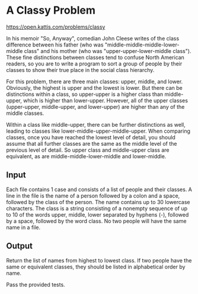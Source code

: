 # A Classy Problem

<https://open.kattis.com/problems/classy>

In his memoir "So, Anyway", comedian John Cleese writes of the class difference between his father (who was "middle-middle-middle-lower-middle class" and his mother (who was "upper-upper-lower-middle class"). These fine distinctions between classes tend to confuse North American readers, so you are to write a program to sort a group of people by their classes to show their true place in the social class hierarchy.

For this problem, there are three main classes: upper, middle, and lower. Obviously, the highest is upper and the lowest is lower. But there can be distinctions within a class, so upper-upper is a higher class than middle-upper, which is higher than lower-upper. However, all of the upper classes (upper-upper, middle-upper, and lower-upper) are higher than any of the middle classes.

Within a class like middle-upper, there can be further distinctions as well, leading to classes like lower-middle-upper-middle-upper. When comparing classes, once you have reached the lowest level of detail, you should assume that all further classes are the same as the middle level of the previous level of detail. So upper class and middle-upper class are equivalent, as are middle-middle-lower-middle and lower-middle.

## Input

Each file contains 1 case and consists of a list of people and their classes. A line in the file is the name of a person followed by a colon and a space, followed by the class of the person. The name contains up to 30 lowercase characters. The class is a string consisting of a nonempty sequence of up to 10 of the words upper, middle, lower separated by hyphens (-), followed by a space, followed by the word class. No two people will have the same name in a file.

## Output

Return the list of names from highest to lowest class. If two people have the same or equivalent classes, they should be listed in alphabetical order by name.

Pass the provided tests.

